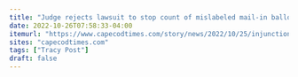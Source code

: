```yaml
---
title: "Judge rejects lawsuit to stop count of mislabeled mail-in ballots in Dennis"
date: 2022-10-26T07:58:33-04:00
itemurl: "https://www.capecodtimes.com/story/news/2022/10/25/injunction-denied-1st-barnstable-state-representative-candidate-mail-in-ballots-dennis/10595771002/"
sites: "capecodtimes.com"
tags: ["Tracy Post"]
draft: false
---
```


